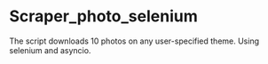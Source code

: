 # Scraper_photo_selenium
The script downloads 10 photos on any user-specified theme. Using selenium and asyncio.

